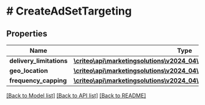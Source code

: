 # # CreateAdSetTargeting

## Properties

Name | Type | Description | Notes
------------ | ------------- | ------------- | -------------
**delivery_limitations** | [**\criteo\api\marketingsolutions\v2024_04\Model\AdSetDeliveryLimitations**](AdSetDeliveryLimitations.md) |  | [optional]
**geo_location** | [**\criteo\api\marketingsolutions\v2024_04\Model\CreateAdSetGeoLocation**](CreateAdSetGeoLocation.md) |  | [optional]
**frequency_capping** | [**\criteo\api\marketingsolutions\v2024_04\Model\AdSetFrequencyCapping**](AdSetFrequencyCapping.md) |  |

[[Back to Model list]](../../README.md#models) [[Back to API list]](../../README.md#endpoints) [[Back to README]](../../README.md)
